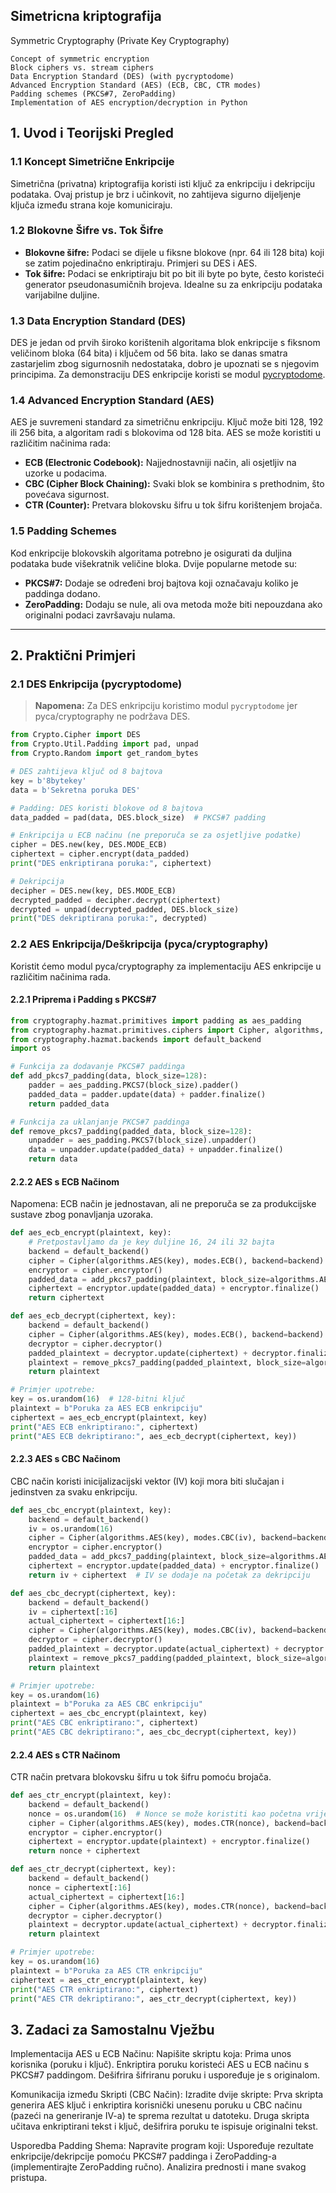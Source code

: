 ## Simetricna kriptografija

Symmetric Cryptography (Private Key Cryptography)

    Concept of symmetric encryption
    Block ciphers vs. stream ciphers
    Data Encryption Standard (DES) (with pycryptodome)
    Advanced Encryption Standard (AES) (ECB, CBC, CTR modes)
    Padding schemes (PKCS#7, ZeroPadding)
    Implementation of AES encryption/decryption in Python

## 1. Uvod i Teorijski Pregled

### 1.1 Koncept Simetrične Enkripcije

Simetrična (privatna) kriptografija koristi isti ključ za enkripciju i dekripciju podataka. Ovaj pristup je brz i učinkovit, no zahtijeva sigurno dijeljenje ključa između strana koje komuniciraju.

### 1.2 Blokovne Šifre vs. Tok Šifre

- **Blokovne šifre:** Podaci se dijele u fiksne blokove (npr. 64 ili 128 bita) koji se zatim pojedinačno enkriptiraju. Primjeri su DES i AES.
- **Tok šifre:** Podaci se enkriptiraju bit po bit ili byte po byte, često koristeći generator pseudonasumičnih brojeva. Idealne su za enkripciju podataka varijabilne duljine.

### 1.3 Data Encryption Standard (DES)

DES je jedan od prvih široko korištenih algoritama blok enkripcije s fiksnom veličinom bloka (64 bita) i ključem od 56 bita. Iako se danas smatra zastarjelim zbog sigurnosnih nedostataka, dobro je upoznati se s njegovim principima. Za demonstraciju DES enkripcije koristi se modul [pycryptodome](https://pycryptodome.readthedocs.io).

### 1.4 Advanced Encryption Standard (AES)

AES je suvremeni standard za simetričnu enkripciju. Ključ može biti 128, 192 ili 256 bita, a algoritam radi s blokovima od 128 bita. AES se može koristiti u različitim načinima rada:
- **ECB (Electronic Codebook):** Najjednostavniji način, ali osjetljiv na uzorke u podacima.
- **CBC (Cipher Block Chaining):** Svaki blok se kombinira s prethodnim, što povećava sigurnost.
- **CTR (Counter):** Pretvara blokovsku šifru u tok šifru korištenjem brojača.

### 1.5 Padding Schemes

Kod enkripcije blokovskih algoritama potrebno je osigurati da duljina podataka bude višekratnik veličine bloka. Dvije popularne metode su:
- **PKCS#7:** Dodaje se određeni broj bajtova koji označavaju koliko je paddinga dodano.
- **ZeroPadding:** Dodaju se nule, ali ova metoda može biti nepouzdana ako originalni podaci završavaju nulama.

---

## 2. Praktični Primjeri

### 2.1 DES Enkripcija (pycryptodome)

> **Napomena:** Za DES enkripciju koristimo modul `pycryptodome` jer pyca/cryptography ne podržava DES.  

```python
from Crypto.Cipher import DES
from Crypto.Util.Padding import pad, unpad
from Crypto.Random import get_random_bytes

# DES zahtijeva ključ od 8 bajtova
key = b'8bytekey'
data = b'Sekretna poruka DES'

# Padding: DES koristi blokove od 8 bajtova
data_padded = pad(data, DES.block_size)  # PKCS#7 padding

# Enkripcija u ECB načinu (ne preporuča se za osjetljive podatke)
cipher = DES.new(key, DES.MODE_ECB)
ciphertext = cipher.encrypt(data_padded)
print("DES enkriptirana poruka:", ciphertext)

# Dekripcija
decipher = DES.new(key, DES.MODE_ECB)
decrypted_padded = decipher.decrypt(ciphertext)
decrypted = unpad(decrypted_padded, DES.block_size)
print("DES dekriptirana poruka:", decrypted)
```

### 2.2 AES Enkripcija/Deškripcija (pyca/cryptography)

Koristit ćemo modul pyca/cryptography za implementaciju AES enkripcije u različitim načinima rada.

#### 2.2.1 Priprema i Padding s PKCS#7

```python
from cryptography.hazmat.primitives import padding as aes_padding
from cryptography.hazmat.primitives.ciphers import Cipher, algorithms, modes
from cryptography.hazmat.backends import default_backend
import os

# Funkcija za dodavanje PKCS#7 paddinga
def add_pkcs7_padding(data, block_size=128):
    padder = aes_padding.PKCS7(block_size).padder()
    padded_data = padder.update(data) + padder.finalize()
    return padded_data

# Funkcija za uklanjanje PKCS#7 paddinga
def remove_pkcs7_padding(padded_data, block_size=128):
    unpadder = aes_padding.PKCS7(block_size).unpadder()
    data = unpadder.update(padded_data) + unpadder.finalize()
    return data
```

#### 2.2.2 AES s ECB Načinom

Napomena: ECB način je jednostavan, ali ne preporuča se za produkcijske sustave zbog ponavljanja uzoraka.

```python
def aes_ecb_encrypt(plaintext, key):
    # Pretpostavljamo da je key duljine 16, 24 ili 32 bajta
    backend = default_backend()
    cipher = Cipher(algorithms.AES(key), modes.ECB(), backend=backend)
    encryptor = cipher.encryptor()
    padded_data = add_pkcs7_padding(plaintext, block_size=algorithms.AES.block_size)
    ciphertext = encryptor.update(padded_data) + encryptor.finalize()
    return ciphertext

def aes_ecb_decrypt(ciphertext, key):
    backend = default_backend()
    cipher = Cipher(algorithms.AES(key), modes.ECB(), backend=backend)
    decryptor = cipher.decryptor()
    padded_plaintext = decryptor.update(ciphertext) + decryptor.finalize()
    plaintext = remove_pkcs7_padding(padded_plaintext, block_size=algorithms.AES.block_size)
    return plaintext

# Primjer upotrebe:
key = os.urandom(16)  # 128-bitni ključ
plaintext = b"Poruka za AES ECB enkripciju"
ciphertext = aes_ecb_encrypt(plaintext, key)
print("AES ECB enkriptirano:", ciphertext)
print("AES ECB dekriptirano:", aes_ecb_decrypt(ciphertext, key))
```

#### 2.2.3 AES s CBC Načinom

CBC način koristi inicijalizacijski vektor (IV) koji mora biti slučajan i jedinstven za svaku enkripciju.

```python
def aes_cbc_encrypt(plaintext, key):
    backend = default_backend()
    iv = os.urandom(16)
    cipher = Cipher(algorithms.AES(key), modes.CBC(iv), backend=backend)
    encryptor = cipher.encryptor()
    padded_data = add_pkcs7_padding(plaintext, block_size=algorithms.AES.block_size)
    ciphertext = encryptor.update(padded_data) + encryptor.finalize()
    return iv + ciphertext  # IV se dodaje na početak za dekripciju

def aes_cbc_decrypt(ciphertext, key):
    backend = default_backend()
    iv = ciphertext[:16]
    actual_ciphertext = ciphertext[16:]
    cipher = Cipher(algorithms.AES(key), modes.CBC(iv), backend=backend)
    decryptor = cipher.decryptor()
    padded_plaintext = decryptor.update(actual_ciphertext) + decryptor.finalize()
    plaintext = remove_pkcs7_padding(padded_plaintext, block_size=algorithms.AES.block_size)
    return plaintext

# Primjer upotrebe:
key = os.urandom(16)
plaintext = b"Poruka za AES CBC enkripciju"
ciphertext = aes_cbc_encrypt(plaintext, key)
print("AES CBC enkriptirano:", ciphertext)
print("AES CBC dekriptirano:", aes_cbc_decrypt(ciphertext, key))
```

#### 2.2.4 AES s CTR Načinom

CTR način pretvara blokovsku šifru u tok šifru pomoću brojača.

```python
def aes_ctr_encrypt(plaintext, key):
    backend = default_backend()
    nonce = os.urandom(16)  # Nonce se može koristiti kao početna vrijednost brojača
    cipher = Cipher(algorithms.AES(key), modes.CTR(nonce), backend=backend)
    encryptor = cipher.encryptor()
    ciphertext = encryptor.update(plaintext) + encryptor.finalize()
    return nonce + ciphertext

def aes_ctr_decrypt(ciphertext, key):
    backend = default_backend()
    nonce = ciphertext[:16]
    actual_ciphertext = ciphertext[16:]
    cipher = Cipher(algorithms.AES(key), modes.CTR(nonce), backend=backend)
    decryptor = cipher.decryptor()
    plaintext = decryptor.update(actual_ciphertext) + decryptor.finalize()
    return plaintext

# Primjer upotrebe:
key = os.urandom(16)
plaintext = b"Poruka za AES CTR enkripciju"
ciphertext = aes_ctr_encrypt(plaintext, key)
print("AES CTR enkriptirano:", ciphertext)
print("AES CTR dekriptirano:", aes_ctr_decrypt(ciphertext, key))
```

## 3. Zadaci za Samostalnu Vježbu

Implementacija AES u ECB Načinu:
Napišite skriptu koja:
    Prima unos korisnika (poruku i ključ).
    Enkriptira poruku koristeći AES u ECB načinu s PKCS#7 paddingom.
    Dešifrira šifriranu poruku i uspoređuje je s originalom.

Komunikacija između Skripti (CBC Način):
Izradite dvije skripte:
    Prva skripta generira AES ključ i enkriptira korisnički unesenu poruku u CBC načinu (pazeći na generiranje IV-a) te sprema rezultat u datoteku.
    Druga skripta učitava enkriptirani tekst i ključ, dešifrira poruku te ispisuje originalni tekst.

Usporedba Padding Shema:
Napravite program koji:
    Uspoređuje rezultate enkripcije/dekripcije pomoću PKCS#7 paddinga i ZeroPadding-a (implementirajte ZeroPadding ručno).
    Analizira prednosti i mane svakog pristupa.
